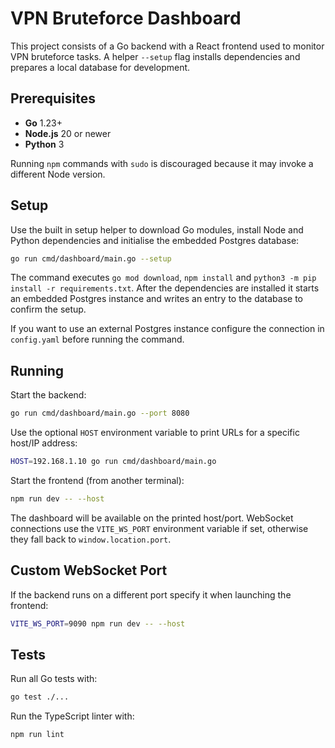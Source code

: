 # VPN Bruteforce Dashboard

This project consists of a Go backend with a React frontend used to monitor VPN bruteforce tasks. A helper `--setup` flag installs dependencies and prepares a local database for development.

## Prerequisites

- **Go** 1.23+
- **Node.js** 20 or newer
- **Python** 3

Running `npm` commands with `sudo` is discouraged because it may invoke a different Node version.

## Setup

Use the built in setup helper to download Go modules, install Node and Python dependencies and initialise the embedded Postgres database:

```bash
go run cmd/dashboard/main.go --setup
```

The command executes `go mod download`, `npm install` and `python3 -m pip install -r requirements.txt`. After the dependencies are installed it starts an embedded Postgres instance and writes an entry to the database to confirm the setup.

If you want to use an external Postgres instance configure the connection in `config.yaml` before running the command.

## Running

Start the backend:

```bash
go run cmd/dashboard/main.go --port 8080
```

Use the optional `HOST` environment variable to print URLs for a specific host/IP address:

```bash
HOST=192.168.1.10 go run cmd/dashboard/main.go
```

Start the frontend (from another terminal):

```bash
npm run dev -- --host
```

The dashboard will be available on the printed host/port. WebSocket connections use the `VITE_WS_PORT` environment variable if set, otherwise they fall back to `window.location.port`.

## Custom WebSocket Port

If the backend runs on a different port specify it when launching the frontend:

```bash
VITE_WS_PORT=9090 npm run dev -- --host
```

## Tests

Run all Go tests with:

```bash
go test ./...
```

Run the TypeScript linter with:

```bash
npm run lint
```
